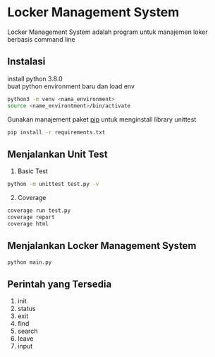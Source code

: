 # Locker Management System

Locker Management System adalah program untuk manajemen loker berbasis command line

## Instalasi
install python 3.8.0 \
buat python environment baru dan load env

```bash
python3 -m venv <nama_environment>
source <name_environtment>/bin/activate
```

Gunakan manajement paket [pip](https://pip.pypa.io/en/stable/) untuk menginstall library unittest

```bash
pip install -r requirements.txt
```

## Menjalankan Unit Test
1. Basic Test

```bash
python -m unittest test.py -v
```
2. Coverage
```bash
coverage run test.py
coverage report
coverage html 
```

## Menjalankan Locker Management System
```bash
python main.py
```
## Perintah yang Tersedia
1. init
2. status
3. exit
4. find
5. search
6. leave
7. input